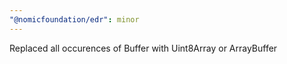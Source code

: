 ```yaml
---
"@nomicfoundation/edr": minor
---
```


Replaced all occurences of Buffer with Uint8Array or ArrayBuffer
